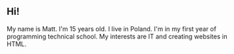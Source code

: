 ## Hi! 
My name is Matt.
I'm 15 years old.
I live in Poland.
I'm in my first year of programming technical school.
My interests are IT and creating websites in HTML.
